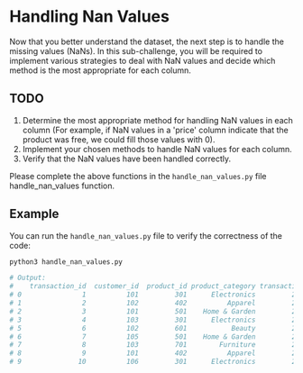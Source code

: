 # Handling Nan Values

Now that you better understand the dataset, the next step is to handle the missing values (NaNs). In this sub-challenge, you will be required to implement various strategies to deal with NaN values and decide which method is the most appropriate for each column.

## TODO

1. Determine the most appropriate method for handling NaN values in each column (For example, if NaN values in a 'price' column indicate that the product was free, we could fill those values with 0).
2. Implement your chosen methods to handle NaN values for each column.
3. Verify that the NaN values have been handled correctly.

Please complete the above functions in the `handle_nan_values.py` file handle_nan_values function.

## Example

You can run the `handle_nan_values.py` file to verify the correctness of the code:

```zsh
python3 handle_nan_values.py

# Output:
#    transaction_id  customer_id  product_id product_category transaction_date  quantity   price    rating
# 0               1          101         301      Electronics         2021/5/1         2  199.99  4.500000
# 1               2          102         402          Apparel         2021/5/1         1   49.99  4.277778
# 2               3          101         501    Home & Garden         2021/5/2         3   29.99  5.000000
# 3               4          103         301      Electronics         2021/5/2         1  199.99  3.500000
# 5               6          102         601           Beauty         2021/5/3         2   12.99  4.500000
# 6               7          105         501    Home & Garden         2021/5/4         4   24.99  3.500000
# 7               8          103         701        Furniture         2021/5/5         1  499.99  5.000000
# 8               9          101         402          Apparel         2021/5/6         2   39.99  4.000000
# 9              10          106         301      Electronics         2021/5/7         1  179.99  4.500000
```
